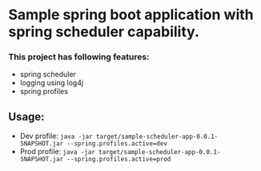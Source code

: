 # Sample spring boot application with spring scheduler capability.

### This project has following features:
* spring scheduler
* logging using log4j
* spring profiles

## Usage:
* Dev profile:
`java -jar target/sample-scheduler-app-0.0.1-SNAPSHOT.jar --spring.profiles.active=dev`
* Prod profile:
`java -jar target/sample-scheduler-app-0.0.1-SNAPSHOT.jar --spring.profiles.active=prod`






